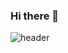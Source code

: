 ### Hi there 👋
![header](https://capsule-render.vercel.app/api?type=slice&color=2b90d9&height=300&section=header&text=JaeJae's%20Github&fontSize=30&rotate=30)
